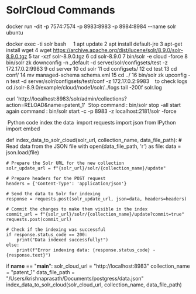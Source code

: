 # SolrCloud Commands

docker run -dit -p 7574:7574 -p 8983:8983 -p 8984:8984 --name solr ubuntu

 docker exec -ti solr bash 
   1  apt update
    2  apt install default-jre
    3  apt-get install wget
    4  wget https://archive.apache.org/dist/lucene/solr/8.9.0/solr-8.9.0.tgz
    5  tar -xzf solr-8.9.0.tgz
    6  cd solr-8.9.0
    7  bin/solr -e cloud -force
    8  bin/solr zk downconfig -n _default -d server/solr/configsets/test -z 172.17.0.2:9983
    9  cd server
   10  cd solr
   11  cd configsets/
   12  cd test
   13  cd conf/
   14  mv managed-schema schema.xml
   15  cd ../
   16  bin/solr zk upconfig -n test -d server/solr/configsets/test/conf -z 172.17.0.2:9983     
to check logs  
cd /solr-8.9.0/example/cloud/node1/solr/../logs
tail -200f solr.log

curl 'http://localhost:8983/solr/admin/collections?action=RELOAD&name=patent_1'  Stop command : bin/solr stop -all start again command : bin/solr start -c -p 8983 -z localhost:2181/solr -force

 Python code index the data  import requests
import json
from IPython import embed

def index_data_to_solr_cloud(solr_url, collection_name, data_file_path):
    # Read data from the JSON file
    with open(data_file_path, 'r') as file:
        data = json.load(file)

    # Prepare the Solr URL for the new collection
    solr_update_url = f"{solr_url}/solr/{collection_name}/update"

    # Prepare headers for the POST request
    headers = {'Content-Type': 'application/json'}

    # Send the data to Solr for indexing
    response = requests.post(solr_update_url, json=data, headers=headers)

    # Commit the changes to make them visible in the index
    commit_url = f"{solr_url}/solr/{collection_name}/update?commit=true"
    requests.post(commit_url)

    # Check if the indexing was successful
    if response.status_code == 200:
        print("Data indexed successfully!")
    else:
        print(f"Error indexing data: {response.status_code} - {response.text}")

if __name__ == "__main__":
    solr_cloud_url = "http://localhost:8983"
    collection_name = "patent_1"
    data_file_path = "/Users/krishnaprasath/Documents/postgress/data.json"
    index_data_to_solr_cloud(solr_cloud_url, collection_name, data_file_path)
  
